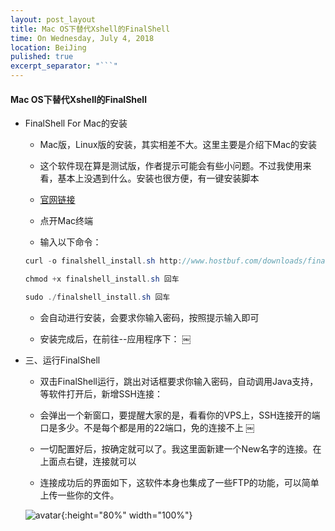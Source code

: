 ```yaml
---
layout: post_layout
title: Mac OS下替代Xshell的FinalShell
time: On Wednesday, July 4, 2018
location: BeiJing
pulished: true
excerpt_separator: "```"
---
```


#### Mac OS下替代Xshell的FinalShell

* FinalShell For Mac的安装

	* Mac版，Linux版的安装，其实相差不大。这里主要是介绍下Mac的安装

	* 这个软件现在算是测试版，作者提示可能会有些小问题。不过我使用来看，基本上没遇到什么。安装也很方便，有一键安装脚本
	
	* [官网链接](http://www.hostbuf.com)

	* 点开Mac终端

	* 输入以下命令：

	``` java
	curl -o finalshell_install.sh http://www.hostbuf.com/downloads/finalshell_install.sh 回车
	
	chmod +x finalshell_install.sh 回车
	
	sudo ./finalshell_install.sh 回车
	```

	* 会自动进行安装，会要求你输入密码，按照提示输入即可

	* 安装完成后，在前往--应用程序下：
￼

* 三、运行FinalShell

	* 双击FinalShell运行，跳出对话框要求你输入密码，自动调用Java支持，等软件打开后，新增SSH连接：

	* 会弹出一个新窗口，要提醒大家的是，看看你的VPS上，SSH连接开的端口是多少。不是每个都是用的22端口，免的连接不上
￼
	* 一切配置好后，按确定就可以了。我这里面新建一个New名字的连接。在上面点右键，连接就可以

	* 连接成功后的界面如下，这软件本身也集成了一些FTP的功能，可以简单上传一些你的文件。

	![avatar](https://kujmsliwang.github.io/assets/img/finalShell.png){:height="80%" width="100%"}





